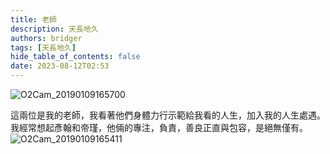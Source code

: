 ```yaml
---
title: 老師
description: 天長地久
authors: bridger
tags: [天長地久]
hide_table_of_contents: false
date: 2023-08-12T02:53
---
```




![O2Cam_20190109165700](https://e.brid.cf/i/2023/08/12/o14dev.webp)
<!-- truncate -->
這兩位是我的老師，我看著他們身體力行示範給我看的人生，加入我的人生處遇。  
我經常想起彥翰和帝瑾，他倆的專注，負責，善良正直與包容，是絕無僅有。  
![O2Cam_20190109165411](https://e.brid.cf/i/2023/08/12/o142yo.webp)